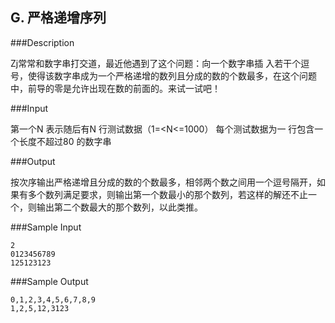 ## G. 严格递增序列
###Description

Zj常常和数字串打交道，最近他遇到了这个问题：向一个数字串插
入若干个逗号，使得该数字串成为一个严格递增的数列且分成的数的个数最多，在这个问题中，前导的零是允许出现在数的前面的。来试一试吧！

###Input

第一个N 表示随后有N 行测试数据（1=<N<=1000） 每个测试数据为一
行包含一个长度不超过80 的数字串

###Output

按次序输出严格递增且分成的数的个数最多，相邻两个数之间用一个逗号隔开，如果有多个数列满足要求，则输出第一个数最小的那个数列，若这样的解还不止一个，则输出第二个数最大的那个数列，以此类推。

###Sample Input

```
2
0123456789
125123123
```

###Sample Output

```
0,1,2,3,4,5,6,7,8,9
1,2,5,12,3123
```

